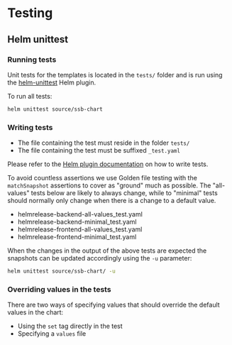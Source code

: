 # Testing

## Helm unittest

### Running tests

Unit tests for the templates is located in the `tests/` folder and is run using
the [helm-unittest](https://github.com/quintush/helm-unittest) Helm plugin.

To run all tests:

```bash
helm unittest source/ssb-chart
```

### Writing tests

* The file containing the test must reside in the folder `tests/`
* The file containing the test must be suffixed `_test.yaml`

Please refer to the [Helm plugin documentation](https://github.com/quintush/helm-unittest/blob/master/DOCUMENT.md)
on how to write tests.

To avoid countless assertions we use Golden file testing with the `matchSnapshot` assertions to cover as "ground" much
as possible. The "all-values" tests below are likely to always change, while to "minimal" tests should normally only
change when there is a change to a default value.

* helmrelease-backend-all-values_test.yaml
* helmrelease-backend-minimal_test.yaml
* helmrelease-frontend-all-values_test.yaml
* helmrelease-frontend-minimal_test.yaml

When the changes in the output of the above tests are expected the snapshots can be updated accordingly using the
`-u` parameter:

```bash
helm unittest source/ssb-chart/ -u
```

### Overriding values in the tests

There are two ways of specifying values that should override the default values in the chart:

* Using the `set` tag directly in the test
* Specifying a `values` file

